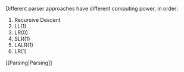 Different parser approaches have different computing power, in order:
1. Recursive Descent
2. LL(1)
3. LR(0)
4. SLR(1)
5. LALR(1)
6. LR(1)

[[Parsing|Parsing]]
